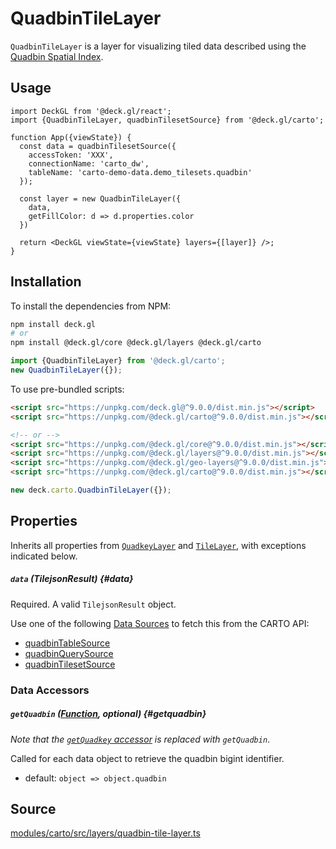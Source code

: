 # QuadbinTileLayer

`QuadbinTileLayer` is a layer for visualizing tiled data described using the [Quadbin Spatial Index](https://docs.carto.com/data-and-analysis/analytics-toolbox-for-bigquery/key-concepts/spatial-indexes#quadbin). 

## Usage 

```tsx
import DeckGL from '@deck.gl/react';
import {QuadbinTileLayer, quadbinTilesetSource} from '@deck.gl/carto';

function App({viewState}) {
  const data = quadbinTilesetSource({
    accessToken: 'XXX',
    connectionName: 'carto_dw',
    tableName: 'carto-demo-data.demo_tilesets.quadbin'
  });

  const layer = new QuadbinTileLayer({
    data,
    getFillColor: d => d.properties.color
  })

  return <DeckGL viewState={viewState} layers={[layer]} />;
}
```

## Installation

To install the dependencies from NPM:

```bash
npm install deck.gl
# or
npm install @deck.gl/core @deck.gl/layers @deck.gl/carto
```

```js
import {QuadbinTileLayer} from '@deck.gl/carto';
new QuadbinTileLayer({});
```

To use pre-bundled scripts:

```html
<script src="https://unpkg.com/deck.gl@^9.0.0/dist.min.js"></script>
<script src="https://unpkg.com/@deck.gl/carto@^9.0.0/dist.min.js"></script>

<!-- or -->
<script src="https://unpkg.com/@deck.gl/core@^9.0.0/dist.min.js"></script>
<script src="https://unpkg.com/@deck.gl/layers@^9.0.0/dist.min.js"></script>
<script src="https://unpkg.com/@deck.gl/geo-layers@^9.0.0/dist.min.js"></script>
<script src="https://unpkg.com/@deck.gl/carto@^9.0.0/dist.min.js"></script>
```

```js
new deck.carto.QuadbinTileLayer({});
```

## Properties

Inherits all properties from [`QuadkeyLayer`](../geo-layers/quadkey-layer.md) and [`TileLayer`](../geo-layers/tile-layer.md), with exceptions indicated below.


##### `data` (TilejsonResult) {#data}

Required. A valid `TilejsonResult` object.

Use one of the following [Data Sources](./data-sources.md) to fetch this from the CARTO API:

- [quadbinTableSource](./data-sources#quadbintablesource)
- [quadbinQuerySource](./data-sources#quadbinquerysource)
- [quadbinTilesetSource](./data-sources#quadbintilesetsource)

### Data Accessors

##### `getQuadbin` ([Function](../../developer-guide/using-layers.md#accessors), optional) {#getquadbin}

_Note that the [`getQuadkey` accessor](../geo-layers/quadkey-layer#getquadkey) is replaced with `getQuadbin`_.

Called for each data object to retrieve the quadbin bigint identifier.

* default: `object => object.quadbin`

## Source

[modules/carto/src/layers/quadbin-tile-layer.ts](https://github.com/visgl/deck.gl/tree/9.0-release/modules/carto/src/layers/quadbin-tile-layer.ts)
